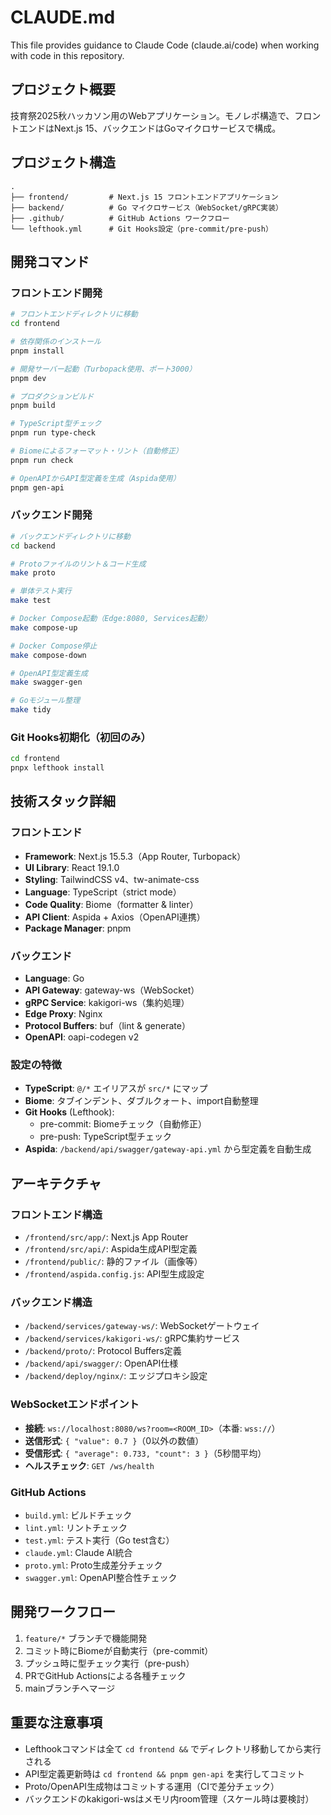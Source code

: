 # CLAUDE.md

This file provides guidance to Claude Code (claude.ai/code) when working with code in this repository.

## プロジェクト概要

技育祭2025秋ハッカソン用のWebアプリケーション。モノレポ構造で、フロントエンドはNext.js 15、バックエンドはGoマイクロサービスで構成。

## プロジェクト構造

```
.
├── frontend/         # Next.js 15 フロントエンドアプリケーション
├── backend/          # Go マイクロサービス（WebSocket/gRPC実装）
├── .github/          # GitHub Actions ワークフロー
└── lefthook.yml      # Git Hooks設定（pre-commit/pre-push）
```

## 開発コマンド

### フロントエンド開発

```bash
# フロントエンドディレクトリに移動
cd frontend

# 依存関係のインストール
pnpm install

# 開発サーバー起動（Turbopack使用、ポート3000）
pnpm dev

# プロダクションビルド
pnpm build

# TypeScript型チェック
pnpm run type-check

# Biomeによるフォーマット・リント（自動修正）
pnpm run check

# OpenAPIからAPI型定義を生成（Aspida使用）
pnpm gen-api
```

### バックエンド開発

```bash
# バックエンドディレクトリに移動
cd backend

# Protoファイルのリント＆コード生成
make proto

# 単体テスト実行
make test

# Docker Compose起動（Edge:8080, Services起動）
make compose-up

# Docker Compose停止
make compose-down

# OpenAPI型定義生成
make swagger-gen

# Goモジュール整理
make tidy
```

### Git Hooks初期化（初回のみ）

```bash
cd frontend
pnpx lefthook install
```

## 技術スタック詳細

### フロントエンド
- **Framework**: Next.js 15.5.3（App Router, Turbopack）
- **UI Library**: React 19.1.0
- **Styling**: TailwindCSS v4、tw-animate-css
- **Language**: TypeScript（strict mode）
- **Code Quality**: Biome（formatter & linter）
- **API Client**: Aspida + Axios（OpenAPI連携）
- **Package Manager**: pnpm

### バックエンド
- **Language**: Go
- **API Gateway**: gateway-ws（WebSocket）
- **gRPC Service**: kakigori-ws（集約処理）
- **Edge Proxy**: Nginx
- **Protocol Buffers**: buf（lint & generate）
- **OpenAPI**: oapi-codegen v2

### 設定の特徴
- **TypeScript**: `@/*` エイリアスが `src/*` にマップ
- **Biome**: タブインデント、ダブルクォート、import自動整理
- **Git Hooks** (Lefthook):
  - pre-commit: Biomeチェック（自動修正）
  - pre-push: TypeScript型チェック
- **Aspida**: `/backend/api/swagger/gateway-api.yml` から型定義を自動生成

## アーキテクチャ

### フロントエンド構造
- `/frontend/src/app/`: Next.js App Router
- `/frontend/src/api/`: Aspida生成API型定義
- `/frontend/public/`: 静的ファイル（画像等）
- `/frontend/aspida.config.js`: API型生成設定

### バックエンド構造
- `/backend/services/gateway-ws/`: WebSocketゲートウェイ
- `/backend/services/kakigori-ws/`: gRPC集約サービス
- `/backend/proto/`: Protocol Buffers定義
- `/backend/api/swagger/`: OpenAPI仕様
- `/backend/deploy/nginx/`: エッジプロキシ設定

### WebSocketエンドポイント
- **接続**: `ws://localhost:8080/ws?room=<ROOM_ID>`（本番: `wss://`）
- **送信形式**: `{ "value": 0.7 }`（0以外の数値）
- **受信形式**: `{ "average": 0.733, "count": 3 }`（5秒間平均）
- **ヘルスチェック**: `GET /ws/health`

### GitHub Actions
- `build.yml`: ビルドチェック
- `lint.yml`: リントチェック
- `test.yml`: テスト実行（Go test含む）
- `claude.yml`: Claude AI統合
- `proto.yml`: Proto生成差分チェック
- `swagger.yml`: OpenAPI整合性チェック

## 開発ワークフロー

1. `feature/*` ブランチで機能開発
2. コミット時にBiomeが自動実行（pre-commit）
3. プッシュ時に型チェック実行（pre-push）
4. PRでGitHub Actionsによる各種チェック
5. mainブランチへマージ

## 重要な注意事項

- Lefthookコマンドは全て `cd frontend &&` でディレクトリ移動してから実行される
- API型定義更新時は `cd frontend && pnpm gen-api` を実行してコミット
- Proto/OpenAPI生成物はコミットする運用（CIで差分チェック）
- バックエンドのkakigori-wsはメモリ内room管理（スケール時は要検討）